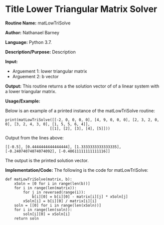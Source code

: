 # Title  Lower Triangular Matrix Solver

**Routine Name:**           matLowTriSolve

**Author:** Nathanael Barney

**Language:** Python 3.7.

**Description/Purpose:** Description

**Input:** 
* Arguement 1: lower triangular matrix
* Arguement 2: b vector

**Output:** This routine returns a the solution vector of of a linear system with a lower triangular matrix.

**Usage/Example:**

Below is an example of a printed instance of the matLowTriSolve routine:

```
print(matLowTriSolve([[-2, 0, 0, 0, 0], [4, 9, 0, 0, 0], [2, 3, 2, 0, 0], [3, 2, 4, 3, 0], [1, 5, 5, 6, 4]],
                    [[1], [2], [3], [4], [5]]))
```

Output from the lines above:

```
[[-0.5], [0.4444444444444444], [1.3333333333333335], [-0.24074074074074092], [-0.48611111111111116]]

```

The output is the printed solution vector.

**Implementation/Code:** The following is the code for matLowTriSolve:

```
def matLowTriSolve(matrix, b):
    xSoln = [0 for i in range(len(b))]
    for i in range(len(matrix)):
        for j in reversed(range(i)):
            b[i][0] = b[i][0] - matrix[i][j] * xSoln[j]
        xSoln[i] = b[i][0] / matrix[i][i]
    soln = [[0] for i in range(len(xSoln))]
    for i in range(len(soln)):
        soln[i][0] = xSoln[i]
    return soln

```
